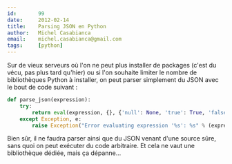 ```yaml
---
id:       99
date:     2012-02-14
title:    Parsing JSON en Python
author:   Michel Casabianca
email:    michel.casabianca@gmail.com
tags:     [python]
---
```


Sur de vieux serveurs où l'on ne peut plus installer de packages (c'est du vécu, pas plus tard qu'hier) ou si l'on souhaite limiter le nombre de bibliothèques Python à installer, on peut parser simplement du JSON avec le bout de code suivant :

<!--more-->

```python
def parse_json(expression):
    try:
        return eval(expression, {}, {'null': None, 'true': True, 'false': False})
    except Exception, e:
        raise Exception("Error evaluating expression '%s': %s" % (expression, e))
```

Bien sûr, il ne faudra parser ainsi que du JSON venant d'une source sûre, sans quoi on peut exécuter du code arbitraire. Et cela ne vaut une bibliothèque dédiée, mais ça dépanne...
